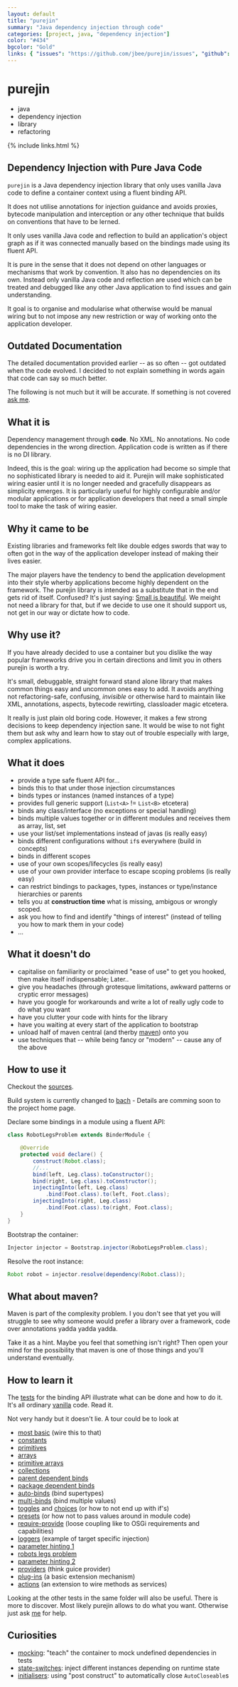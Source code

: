 ```yaml
---
layout: default
title: "purejin"
summary: "Java dependency injection through code"
categories: [project, java, "dependency injection"]
color: "#434"
bgcolor: "Gold"
links: { "issues": "https://github.com/jbee/purejin/issues", "github": "https://github.com/jbee/purejin" }
---
```


# purejin
* java
* dependency injection
* library
* refactoring

{% include links.html %}

## Dependency Injection with Pure Java Code
`purejin` is a Java dependency injection library that only uses vanilla Java code 
to define a container context using a fluent binding API.

It does not utilise annotations for injection guidance and avoids proxies,
bytecode manipulation and interception or any other technique that builds on
conventions that have to be lerned.

It only uses vanilla Java code and reflection to build an application's object graph 
as if it was connected manually based on the bindings made using its fluent API.

It is pure in the sense that it does not depend on other languages or mechanisms 
that work by convention. It also has no dependencies on its own. 
Instead only vanilla Java code and reflection are used which can be treated and 
debugged like any other Java application to find issues and gain understanding.

It goal is to organise and modularise what otherwise would be manual wiring but
to not impose any new restriction or way of working onto the application 
developer.

## Outdated Documentation
The detailed documentation provided earlier -- as so often -- got outdated when the code
evolved. I decided to not explain something in words again that code can say so much better.

The following is not much but it will be accurate. 
If something is not covered [ask me](http://jbee.github.io).


## What it is
Dependency management through **code**. 
No XML. No annotations. No code dependencies in the wrong direction. 
Application code is written as if there is no DI library. 

Indeed, this is the goal: wiring up the application had become so simple that no 
sophisticated library is needed to aid it. 
Purejin will make sophisticated wiring easier until it is no longer needed and
gracefully disappears as simplicity emerges.
It is particularly useful for highly configurable and/or modular applications or
for application developers that need a small simple tool to make the task of
wiring easier.


## Why it came to be
Existing libraries and frameworks felt like double edges swords that way to often 
got in the way of the application developer instead of making their lives easier.

The major players have the tendency to bend the application development into
their style wherby applications become highly dependent on the framework.
The purejin library is intended as a substitute that in the end gets rid of itself.
Confused? It's just saying: [Small is beautiful](http://www.infoq.com/presentations/small-large-systems).
We meight not need a library for that, but if we decide to use one 
it should support us, not get in our way or dictate how to code.


## Why use it?
If you have already decided to use a container but you dislike the way popular
frameworks drive you in certain directions and limit you in others purejin is
worth a try. 

It's small, debuggable, straight forward stand alone library that makes common 
things easy and uncommon ones easy to add.
It avoids anything not refactoring-safe, confusing, _invisible_ or otherwise 
hard to maintain like XML, annotations, aspects, bytecode rewirting, 
classloader magic etcetera.

It really is just plain old boring code. 
However, it makes a few strong decisions to keep dependency injection sane.
It would be wise to not fight them but ask why and learn how to stay out of 
trouble especially with large, complex applications.


## What it does
* provide a type safe fluent API for...
* binds this to that under those injection circumstances
* binds types or instances (named instances of a type)
* provides full generic support (`List<A>` != `List<B>` etcetera)
* binds any class/interface (no exceptions or special handling)
* binds multiple values together or in different modules and receives them as array, list, set
* use your list/set implementations instead of javas (is really easy)
* binds different configurations without `if`s everywhere (build in concepts)
* binds in different scopes
* use of your own scopes/lifecycles (is really easy)
* use of your own provider interface to escape scoping problems (is really easy) 
* can restrict bindings to packages, types, instances or type/instance hierarchies or parents
* tells you at **construction time** what is missing, ambigous or wrongly scoped.
* ask you how to find and identify "things of interest" (instead of telling you how to mark them in your code)
* ...

## What it doesn't do
* capitalise on familiarity or proclaimed "ease of use" to get you hooked, then make itself indispensable; Later..
* give you headaches (through grotesque limitations, awkward patterns or cryptic error messages)
* have you google for workarounds and write a lot of really ugly code to do what you want
* have you clutter your code with hints for the library
* have you waiting at every start of the application to bootstrap
* unload half of maven central (and therby <a href="#what-about-maven">maven</a>) onto you
* use techniques that -- while being fancy or "modern" -- cause any of the above


## How to use it
Checkout the [sources](https://github.com/jbee/purejin).

Build system is currently changed to [bach](https://github.com/sormuras/bach/) - 
Details are comming soon to the project home page.

Declare some bindings in a module using a fluent API:
```java
class RobotLegsProblem extends BinderModule {

	@Override
	protected void declare() {
		construct(Robot.class);
		//...
		bind(left, Leg.class).toConstructor();
		bind(right, Leg.class).toConstructor();
		injectingInto(left, Leg.class)
			.bind(Foot.class).to(left, Foot.class);
		injectingInto(right, Leg.class)
			.bind(Foot.class).to(right, Foot.class);
	}
}
```

Bootstrap the container:
```java
Injector injector = Bootstrap.injector(RobotLegsProblem.class);
```

Resolve the root instance:
```java
Robot robot = injector.resolve(dependency(Robot.class)); 
```


## What about maven?
Maven is part of the complexity problem. I you don't see that yet you will struggle to see
why someone would prefer a library over a framework, code over annotations yadda yadda yadda. 

Take it as a hint. Maybe you feel that something isn't right? 
Then open your mind for the possibility that maven is one of those things and you'll understand eventually. 


## How to learn it
The [tests](https://github.com/jbee/purejin/tree/master/src/test.integration/test/java/test/integration/bind)
for the binding API illustrate what can be done and how to do it. 
It's all ordinary [vanilla](http://en.wikipedia.org/wiki/Vanilla_software) code. Read it.

Not very handy but it doesn't lie. A tour could be to look at

* [most basic](https://github.com/jbee/purejin/blob/master/src/test.integration/test/java/test/integration/bind/TestInstanceBinds.java) (wire this to that)
* [constants](https://github.com/jbee/purejin/blob/master/src/test.integration/test/java/test/integration/bind/TestConstantBinds.java)
* [primitives](https://github.com/jbee/purejin/blob/master/src/test.integration/test/java/test/integration/bind/TestPrimitiveBinds.java)
* [arrays](https://github.com/jbee/purejin/blob/master/src/test.integration/test/java/test/integration/bind/TestElementBinds.java)
* [primitive arrays](https://github.com/jbee/purejin/blob/master/src/test.integration/test/java/test/integration/bind/TestPrimitiveArrayBinds.java)
* [collections](https://github.com/jbee/purejin/blob/master/src/test.integration/test/java/test/integration/bind/TestCollectionBinds.java)
* [parent dependent binds](https://github.com/jbee/purejin/blob/master/src/test.integration/test/java/test/integration/bind/TestParentTargetBinds.java)
* [package dependent binds](https://github.com/jbee/purejin/blob/master/src/test.integration/test/java/test/integration/bind/TestPackageLocalisedBinds.java)
* [auto-binds](https://github.com/jbee/purejin/blob/master/src/test.integration/test/java/test/integration/bind/TestAutobindBinds.java) (bind supertypes)
* [multi-binds](https://github.com/jbee/purejin/blob/master/src/test.integration/test/java/test/integration/bind/TestMultibindBinds.java) (bind multiple values)
* [toggles](https://github.com/jbee/purejin/blob/master/src/test.integration/test/java/test/integration/bind/TestToggledBinds.java) and [choices](https://github.com/jbee/purejin/blob/master/src/test.integration/test/java/test/integration/bind/TestMultipleChoicesBinds.java) (or how to not end up with if's)
* [presets](https://github.com/jbee/purejin/blob/master/src/test.integration/test/java/test/integration/bind/TestModuleWithBinds.java) (or how not to pass values around in module code)
* [require-provide](https://github.com/jbee/purejin/blob/master/src/test.integration/test/java/test/integration/bind/TestRequiredProvidedBinds.java) (loose coupling like to OSGi requirements and capabilities)
* [loggers](https://github.com/jbee/purejin/blob/master/src/test.integration/test/java/test/integration/bind/TestLoggerBinds.java) (example of target specific injection)
* [parameter hinting 1](https://github.com/jbee/purejin/blob/master/src/test.integration/test/java/test/integration/bind/TestSpecificImplementationBinds.java)
* [robots legs problem](https://github.com/jbee/purejin/blob/master/src/test.integration/test/java/test/integration/bind/TestRobotLegsProblemBinds.java)
* [parameter hinting 2](https://github.com/jbee/purejin/blob/master/src/test.integration/test/java/test/integration/bind/TestConstructorHintBinds.java)
* [providers](https://github.com/jbee/purejin/blob/master/src/test.integration/test/java/test/integration/bind/TestProviderBinds.java) (think guice provider)
* [plug-ins](https://github.com/jbee/purejin/blob/master/src/test.integration/test/java/test/integration/bind/TestPluginBinds.java) (a basic extension mechanism)
* [actions](https://github.com/jbee/purejin/blob/master/src/test.integration/test/java/test/integration/action/TestActionBinds.java) (an extension to wire methods as services)

Looking at the other tests in the same folder will also be useful. 
There is more to discover. Most likely purejin allows to do what you want.
Otherwise just ask [me](http://jbee.github.io) for help.


## Curiosities

* [mocking](https://github.com/jbee/purejin/blob/master/src/test.integration/test/java/test/integration/bind/TestMockingBinds.java): "teach" the container to mock undefined dependencies in tests
* [state-switches](https://github.com/jbee/purejin/blob/master/src/test.integration/test/java/test/integration/bind/TestStateDependentBinds.java): inject different instances depending on runtime state
* [initialisers](https://github.com/jbee/purejin/blob/master/src/test.integration/test/java/test/integration/bind/TestInitialiserBinds.java): using "post construct" to automatically close `AutoCloseable`s
